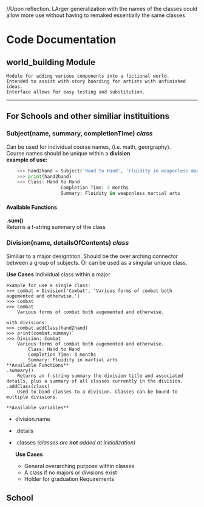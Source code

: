 //Upon reflection. LArger generalization with the names of the classes could allow more use without having to remaked essentially the same classes

# Code Documentation #
## world_building Module ##
	Module for adding various components into a fictional world.  
	Intended to assist with story boarding for artists with unfinished ideas.  
	Interface allows for easy testing and substitution.
---
## For Schools and other similiar instituitions
### Subject(name, summary, completionTime) *class*  ###
Can be used for individual course names, (i.e. math, georgraphy).  
Course names should be unique within a **division**  
**example of use:**
``` python
	>>> hand2hand = Subject('Hand to Hand', 'Fluidity in weaponless martial arts', '3 months')  
	>>> print(hand2hand)  
	>>>	Class: Hand to Hand  
					Completion Time: 3 months  
					Summary: Fluidity in weaponless martial arts
```
#### Available Functions ####
**.sum()**  
Returns a f-string summary of the class

### Division(name, detailsOfContents) *class*  ###
Similiar to a major designtiton. Should be the over arching connector between a group of subjects. Or can be used as a singular  unique class.

**Use Cases**
	Individual class within a major

	example for use a single class:
	>>> combat = Division('Combat', 'Various forms of combat both augemented and otherwise.')
	>>>	combat
	>>> Combat
		Various forms of combat both augemented and otherwise.

	with divisions:
	>>> combat.addClass(hand2hand)
	>>> print(combat.summay)`
	>>>	Division: Combat
		Various forms of combat both augemented and otherwise.
			Class: Hand to Hand
			Completion Time: 3 months
			Summary: Fluidity in martial arts
	**Available Functions**
	.summary()
		Returns an f-string summary the division title and associated details, plus a summary of all classes currently in the division.
	.addClass(class)
		Used to bind classes to a division. Classes can be bound to multiple divisions.

	**Available variables**
- division.name
- .details
- .classes 	*(classes are **not** added at initialization)*

	**Use Cases**
	- General overarching purpose within classes
	- A class if no majors or divisions exist
	- Holder for graduation Requirements

## School
